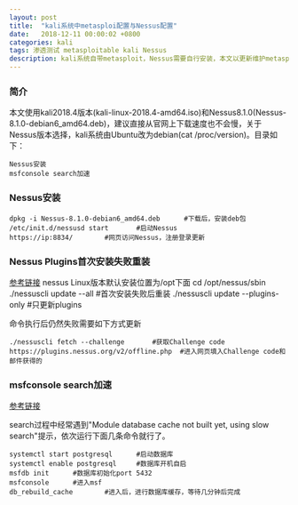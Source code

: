 ```yaml
---
layout: post
title:  "kali系统中metasploi配置与Nessus配置"
date:   2018-12-11 00:00:02 +0800
categories: kali
tags: 渗透测试 metasploitable kali Nessus
description: kali系统自带metasploit，Nessus需要自行安装，本文以更新维护metasploit和Nessus为主，工欲善其事必先利其器。
---
```

### 简介

本文使用kali2018.4版本(kali-linux-2018.4-amd64.iso)和Nessus8.1.0(Nessus-8.1.0-debian6_amd64.deb)，建议直接从官网上下载速度也不会慢，关于Nessus版本选择，kali系统由Ubuntu改为debian(cat /proc/version)。目录如下：

	Nessus安装
	msfconsole search加速

### Nessus安装

	dpkg -i Nessus-8.1.0-debian6_amd64.deb		#下载后，安装deb包
	/etc/init.d/nessusd start		#启动Nessus
	https://ip:8834/		#网页访问Nessus，注册登录更新

### Nessus Plugins首次安装失败重装
[参考链接](https://www.cnblogs.com/daynote/p/9055638.html#auto_id_7)
	nessus Linux版本默认安装位置为/opt下面
	cd /opt/nessus/sbin
	./nessuscli update --all		#首次安装失败后重装
	./nessuscli update --plugins-only		#只更新plugins

命令执行后仍然失败需要如下方式更新


	./nessuscli fetch --challenge		#获取Challenge code
	https://plugins.nessus.org/v2/offline.php  #进入网页填入Challenge code和邮件获得的

### msfconsole search加速

[参考链接](https://www.jianshu.com/p/a9037db3ed5c)

search过程中经常遇到"Module database cache not built yet, using slow search"提示，依次运行下面几条命令就行了。

	systemctl start postgresql		#启动数据库
	systemctl enable postgresql		#数据库开机自启
	msfdb init		#数据库初始化port 5432
	msfconsole		#进入msf
	db_rebuild_cache		#进入后，进行数据库缓存，等待几分钟后完成
